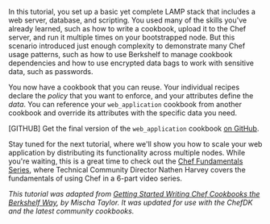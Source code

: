 In this tutorial, you set up a basic yet complete LAMP stack that includes a web server, database, and scripting. You used many of the skills you've already learned, such as how to write a cookbook, upload it to the Chef server, and run it multiple times on your bootstrapped node. But this scenario introduced just enough complexity to demonstrate many Chef usage patterns, such as how to use Berkshelf to manage cookbook dependencies and how to use encrypted data bags to work with sensitive data, such as passwords.

You now have a cookbook that you can reuse. Your individual recipes declare the _policy_ that you want to enforce, and your attributes define the _data_. You can reference your `web_application` cookbook from another cookbook and override its attributes with the specific data you need.

[GITHUB] Get the final version of the `web_application` cookbook [on GitHub](https://github.com/learn-chef/manage-a-web-app-ubuntu).

Stay tuned for the next tutorial, where we'll show you how to scale your web application by distributing its functionality across multiple nodes. While you're waiting, this is a great time to check out the [Chef Fundamentals Series](/fundamentals-series/), where Technical Community Director Nathen Harvey covers the fundamentals of using Chef in a 6-part video series.

<p style="font-size: 14px; font-style: italic;">
This tutorial was adapted from <a href="http://misheska.com/blog/2013/06/16/getting-started-writing-chef-cookbooks-the-berkshelf-way/">Getting Started Writing Chef Cookbooks the Berkshelf Way</a>, by Mischa Taylor. It was updated for use with the ChefDK and the latest community cookbooks.
</p>
